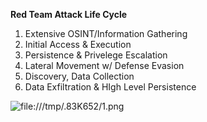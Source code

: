 **Red Team Attack Life Cycle**

1. Extensive OSINT/Information Gathering
2. Initial Access & Execution
3. Persistence & Privelege Escalation
4. Lateral Movement w/ Defense Evasion
5. Discovery, Data Collection
6. Data Exfiltration & HIgh Level Persistence

![file:///tmp/.83K652/1.png](file:///tmp/.83K652/1.png)